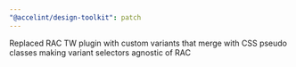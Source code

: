 ```yaml
---
"@accelint/design-toolkit": patch
---
```


Replaced RAC TW plugin with custom variants that merge with CSS pseudo classes making variant selectors agnostic of RAC
